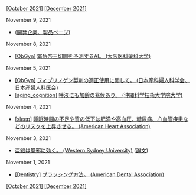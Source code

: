 [\[October 2021\]](2110.md) [\[December 2021\]](2112.md)

November 9, 2021
* []() ([開発企業、製品ページ](https://www.dbv-technologies.com/pipeline/viaskin-peanut/))

November 8, 2021
* [\[ObGyn\]](ObGyn.md) [緊急帝王切開を予測するAI。 (大阪医科薬科大学)](https://obgyn.onlinelibrary.wiley.com/doi/full/10.1002/ijgo.13888)

November 5, 2021
* [\[ObGyn\]](ObGyn.md) [フィブリノゲン製剤の適正使用に関して。 (日本産科婦人科学会、日本産婦人科医会)](https://www.jsog.or.jp/news/pdf/20210910_FBG_shuuchi.pdf)
* [\[aging_cognition\]](aging_cognition.md) [唾液にも加齢の兆候あり。 (沖縄科学技術大学院大学)](https://www.oist.jp/ja/news-center/press-releases/36599)

November 4, 2021
* [\[sleep\]](sleep.md) [睡眠時間の不足や質の低下は肥満や高血圧、糖尿病、心血管疾患などのリスクを上昇させる。 (American Heart Association)](https://www.ahajournals.org/doi/full/10.1161/CIR.0000000000000444)

November 3, 2021
* [亜鉛は風邪に効く。 (Western Sydney University)](https://www.westernsydney.edu.au/nicm/news/zinc_shown_to_prevent_symptoms_and_shorten_duration_of_common_cold_and_flu-like_illnesses) ([論文](https://bmjopen.bmj.com/content/11/11/e047474))

November 1, 2021
* [\[Dentistry\]](Dentistry.md) [ブラッシング方法。 (American Dental Association)](https://www.mouthhealthy.org/en/az-topics/b/brushing-your-teeth)

[\[October 2021\]](2110.md) [\[December 2021\]](2112.md)
